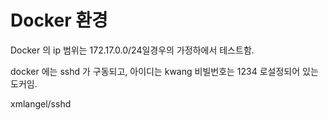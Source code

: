# Docker 환경
Docker 의 ip 범위는 172.17.0.0/24일경우의 가정하에서 테스트함.

docker 에는 sshd 가 구동되고, 아이디는 kwang 비빌번호는 1234 로설정되어 있는 도커임.

xmlangel/sshd
